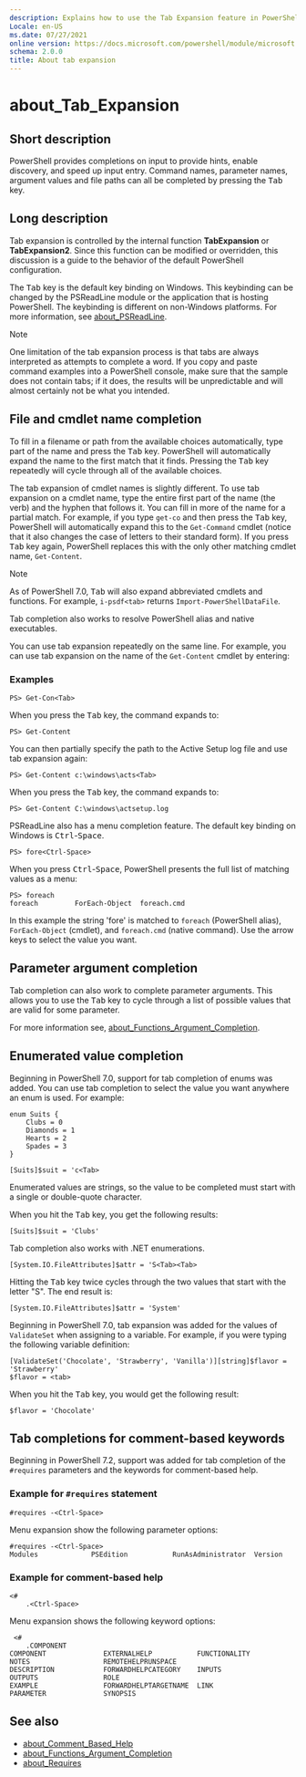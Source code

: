 ```yaml
---
description: Explains how to use the Tab Expansion feature in PowerShell.
Locale: en-US
ms.date: 07/27/2021
online version: https://docs.microsoft.com/powershell/module/microsoft.powershell.core/about/about_tab_expansion?view=powershell-7.2&WT.mc_id=ps-gethelp
schema: 2.0.0
title: About tab expansion
---
```

# about_Tab_Expansion

## Short description
PowerShell provides completions on input to provide hints, enable discovery, and
speed up input entry. Command names, parameter names, argument values and file
paths can all be completed by pressing the <kbd>Tab</kbd> key.

## Long description

Tab expansion is controlled by the internal function **TabExpansion** or
**TabExpansion2**. Since this function can be modified or overridden, this
discussion is a guide to the behavior of the default PowerShell configuration.

The <kbd>Tab</kbd> key is the default key binding on Windows. This keybinding
can be changed by the PSReadLine module or the application that is hosting
PowerShell. The keybinding is different on non-Windows platforms. For more
information, see
[about_PSReadLine](/powershell/module/psreadline/about/about_psreadline#completion-functions).

> [!NOTE]
> One limitation of the tab expansion process is that tabs are always
> interpreted as attempts to complete a word. If you copy and paste command
> examples into a PowerShell console, make sure that the sample does not
> contain tabs; if it does, the results will be unpredictable and will almost
> certainly not be what you intended.

## File and cmdlet name completion

To fill in a filename or path from the available choices automatically, type
part of the name and press the <kbd>Tab</kbd> key. PowerShell will
automatically expand the name to the first match that it finds. Pressing the
<kbd>Tab</kbd> key repeatedly will cycle through all of the available choices.

The tab expansion of cmdlet names is slightly different. To use tab expansion
on a cmdlet name, type the entire first part of the name (the verb) and the
hyphen that follows it. You can fill in more of the name for a partial match.
For example, if you type `get-co` and then press the <kbd>Tab</kbd> key,
PowerShell will automatically expand this to the `Get-Command` cmdlet (notice
that it also changes the case of letters to their standard form). If you press
<kbd>Tab</kbd> key again, PowerShell replaces this with the only other matching
cmdlet name, `Get-Content`.

> [!NOTE]
> As of PowerShell 7.0, <kbd>Tab</kbd> will also expand abbreviated cmdlets and
> functions. For example, `i-psdf<tab>` returns `Import-PowerShellDataFile`.

Tab completion also works to resolve PowerShell alias and native executables.

You can use tab expansion repeatedly on the same line. For example, you can use
tab expansion on the name of the `Get-Content` cmdlet by entering:

### Examples

```
PS> Get-Con<Tab>
```

When you press the <kbd>Tab</kbd> key, the command expands to:

```
PS> Get-Content
```

You can then partially specify the path to the Active Setup log file and use
tab expansion again:

```
PS> Get-Content c:\windows\acts<Tab>
```

When you press the <kbd>Tab</kbd> key, the command expands to:

```
PS> Get-Content C:\windows\actsetup.log
```

PSReadLine also has a menu completion feature. The default key binding on
Windows is <kbd>Ctrl</kbd>-<kbd>Space</kbd>.

```
PS> fore<Ctrl-Space>
```

When you press <kbd>Ctrl</kbd>-<kbd>Space</kbd>, PowerShell presents the full
list of matching values as a menu:

```
PS> foreach
foreach         ForEach-Object  foreach.cmd
```

In this example the string 'fore' is matched to `foreach` (PowerShell alias),
`ForEach-Object` (cmdlet), and `foreach.cmd` (native command). Use the arrow
keys to select the value you want.

## Parameter argument completion

Tab completion can also work to complete parameter arguments. This allows you
to use the <kbd>Tab</kbd> key to cycle through a list of possible values that
are valid for some parameter.

For more information see,
[about_Functions_Argument_Completion](about_Functions_Argument_Completion.md).

## Enumerated value completion

Beginning in PowerShell 7.0, support for tab completion of enums was added. You
can use tab completion to select the value you want anywhere an enum is used.
For example:

```
enum Suits {
    Clubs = 0
    Diamonds = 1
    Hearts = 2
    Spades = 3
}

[Suits]$suit = 'c<Tab>
```

Enumerated values are strings, so the value to be completed must start with a
single or double-quote character.

When you hit the <kbd>Tab</kbd> key, you get the following results:

```
[Suits]$suit = 'Clubs'
```

Tab completion also works with .NET enumerations.

```
[System.IO.FileAttributes]$attr = 'S<Tab><Tab>
```

Hitting the <kbd>Tab</kbd> key twice cycles through the two values that start
with the letter "S". The end result is:

```
[System.IO.FileAttributes]$attr = 'System'
```

Beginning in PowerShell 7.0, tab expansion was added for the values of
`ValidateSet` when assigning to a variable. For example, if you were typing the
following variable definition:

```
[ValidateSet('Chocolate', 'Strawberry', 'Vanilla')][string]$flavor = 'Strawberry'
$flavor = <tab>
```

When you hit the <kbd>Tab</kbd> key, you would get the following result:

```
$flavor = 'Chocolate'
```

## Tab completions for comment-based keywords

Beginning in PowerShell 7.2, support was added for tab completion of the
`#requires` parameters and the keywords for comment-based help.

### Example for `#requires` statement

```
#requires -<Ctrl-Space>
```

Menu expansion show the following parameter options:

```
#requires -<Ctrl-Space>
Modules             PSEdition           RunAsAdministrator  Version
```

### Example for comment-based help

```
<#
    .<Ctrl-Space>
```

Menu expansion shows the following keyword options:

```
 <#
    .COMPONENT
COMPONENT              EXTERNALHELP           FUNCTIONALITY          NOTES                  REMOTEHELPRUNSPACE
DESCRIPTION            FORWARDHELPCATEGORY    INPUTS                 OUTPUTS                ROLE
EXAMPLE                FORWARDHELPTARGETNAME  LINK                   PARAMETER              SYNOPSIS
```

## See also

- [about_Comment_Based_Help](about_Comment_Based_Help.md)
- [about_Functions_Argument_Completion](about_Functions_Argument_Completion.md)
- [about_Requires](about_Requires.md)
